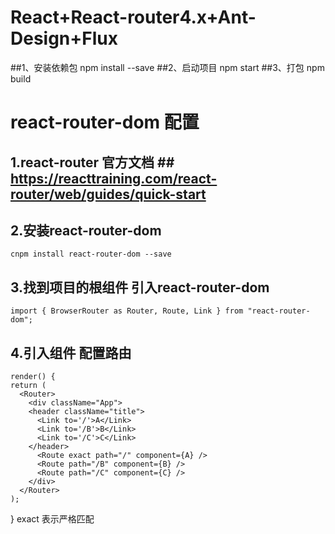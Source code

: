 # React+React-router4.x+Ant-Design+Flux 

##1、安装依赖包
    npm install --save
##2、启动项目 
    npm start
##3、打包
    npm build    




# react-router-dom 配置
## 1.react-router 官方文档 ##       https://reacttraining.com/react-router/web/guides/quick-start

## 2.安装react-router-dom 
    cnpm install react-router-dom --save

## 3.找到项目的根组件  引入react-router-dom  
    import { BrowserRouter as Router, Route, Link } from "react-router-dom";

## 4.引入组件  配置路由
    render() {
    return (
      <Router>
        <div className="App">
        <header className="title">
          <Link to='/'>A</Link>
          <Link to='/B'>B</Link>
          <Link to='/C'>C</Link>
        </header>
          <Route exact path="/" component={A} />
          <Route path="/B" component={B} />
          <Route path="/C" component={C} />
        </div>
      </Router>
    );
  }
  exact 表示严格匹配
